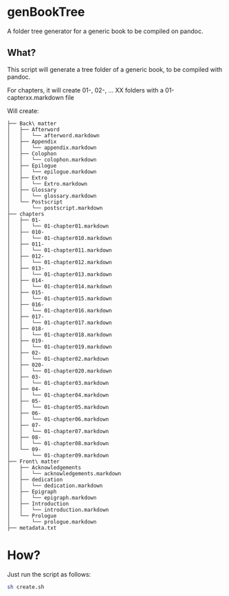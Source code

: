 # genBookTree
A folder tree generator for a generic book to be compiled on pandoc.

## What?
This script will generate a tree folder of a generic book, to be compiled with pandoc.

For chapters, it will create  01-, 02-, ... XX folders with a 01-capterxx.markdown file

Will create:
```
├── Back\ matter
│   ├── Afterword
│   │   └── afterword.markdown
│   ├── Appendix
│   │   └── appendix.markdown
│   ├── Colophon
│   │   └── colophon.markdown
│   ├── Epilogue
│   │   └── epilogue.markdown
│   ├── Extro
│   │   └── Extro.markdown
│   ├── Glossary
│   │   └── glossary.markdown
│   └── Postscript
│       └── postscript.markdown
├── chapters
│   ├── 01-
│   │   └── 01-chapter01.markdown
│   ├── 010-
│   │   └── 01-chapter010.markdown
│   ├── 011-
│   │   └── 01-chapter011.markdown
│   ├── 012-
│   │   └── 01-chapter012.markdown
│   ├── 013-
│   │   └── 01-chapter013.markdown
│   ├── 014-
│   │   └── 01-chapter014.markdown
│   ├── 015-
│   │   └── 01-chapter015.markdown
│   ├── 016-
│   │   └── 01-chapter016.markdown
│   ├── 017-
│   │   └── 01-chapter017.markdown
│   ├── 018-
│   │   └── 01-chapter018.markdown
│   ├── 019-
│   │   └── 01-chapter019.markdown
│   ├── 02-
│   │   └── 01-chapter02.markdown
│   ├── 020-
│   │   └── 01-chapter020.markdown
│   ├── 03-
│   │   └── 01-chapter03.markdown
│   ├── 04-
│   │   └── 01-chapter04.markdown
│   ├── 05-
│   │   └── 01-chapter05.markdown
│   ├── 06-
│   │   └── 01-chapter06.markdown
│   ├── 07-
│   │   └── 01-chapter07.markdown
│   ├── 08-
│   │   └── 01-chapter08.markdown
│   └── 09-
│       └── 01-chapter09.markdown
├── Front\ matter
│   ├── Acknowledgements
│   │   └── acknowledgements.markdown
│   ├── dedication
│   │   └── dedication.markdown
│   ├── Epigraph
│   │   └── epigraph.markdown
│   ├── Introduction
│   │   └── introduction.markdown
│   └── Prologue
│       └── prologue.markdown
├── metadata.txt

```

# How?
Just run the script as follows:
```bash
sh create.sh
```
